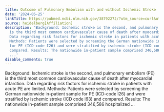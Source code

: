 ```yaml
---
title: Outcome of Pulmonary Embolism with and without Ischemic Stroke
date: '2024-05-25'
linkTitle: https://pubmed.ncbi.nlm.nih.gov/38792272/?utm_source=curl&utm_medium=rss&utm_campaign=pubmed-2&utm_content=1FakS-2QOkCT8HsMOQP1bCRQ4YzyumYOmxmF0moLsQ3dFB1E9V&fc=20220326224207&ff=20240525190013&v=2.18.0.post9+e462414
source: heidelberg[Affiliation]
description: 'Background: Ischemic stroke is the second, and pulmonary embolism (PE)
  is the third most common cardiovascular cause of death after myocardial infarction.
  Data regarding risk factors for ischemic stroke in patients with acute PE are limited.
  Methods: Patients were selected by screening the German nationwide in-patient sample
  for PE (ICD-code I26) and were stratified by ischemic stroke (ICD code I63) and
  compared. Results: The nationwide in-patient sample comprised 346,586 hospitalized
  ...'
disable_comments: true
---
```

Background: Ischemic stroke is the second, and pulmonary embolism (PE) is the third most common cardiovascular cause of death after myocardial infarction. Data regarding risk factors for ischemic stroke in patients with acute PE are limited. Methods: Patients were selected by screening the German nationwide in-patient sample for PE (ICD-code I26) and were stratified by ischemic stroke (ICD code I63) and compared. Results: The nationwide in-patient sample comprised 346,586 hospitalized ...